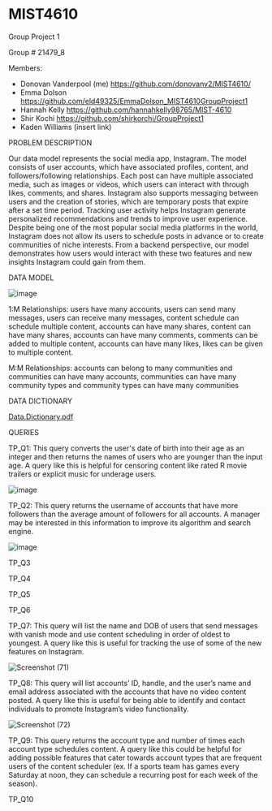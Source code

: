 # MIST4610
Group Project 1

Group # 21479_8

Members:
- Donovan Vanderpool (me) https://github.com/donovanv2/MIST4610/ 
- Emma Dolson https://github.com/eld49325/EmmaDolson_MIST4610GroupProject1
- Hannah Kelly https://github.com/hannahkelly98765/MIST-4610
- Shir Kochi https://github.com/shirkorchi/GroupProject1
- Kaden Williams (insert link)

PROBLEM DESCRIPTION

Our data model represents the social media app, Instagram. The model consists of user accounts, which have associated profiles, content, and followers/following relationships. Each post can have multiple associated media, such as images or videos, which users can interact with through likes, comments, and shares. Instagram also supports messaging between users and the creation of stories, which are temporary posts that expire after a set time period. Tracking user activity helps Instagram generate personalized recommendations and trends to improve user experience. Despite being one of the most popular social media platforms in the world, Instagram does not allow its users to schedule posts in advance or to create communities of niche interests. From a backend perspective, our model demonstrates how users would interact with these two features and new insights Instagram could gain from them.

DATA MODEL

![image](https://user-images.githubusercontent.com/129460719/228989935-6fdb6b22-255a-4931-9141-fa0d99884e57.png)

1:M Relationships: users have many accounts, users can send many messages, users can receive many messages, content schedule can schedule multiple content, accounts can have many shares, content can have many shares, accounts can have many comments, comments can be added to multiple content, accounts can have many likes, likes can be given to multiple content.

M:M Relationships: accounts can belong to many communities and communities can have many accounts, communities can have many community types and community types can have many communities

DATA DICTIONARY

[Data.Dictionary.pdf](https://github.com/donovanv2/MIST4610/files/11117019/Data.Dictionary.pdf)

QUERIES

TP_Q1: This query converts the user's date of birth into their age as an integer and then returns the names of users who are younger than the input age. A query like this is helpful for censoring content like rated R movie trailers or explicit music for underage users.

![image](https://user-images.githubusercontent.com/129460719/228990792-3ad14c81-598c-4521-b475-90ddb5a70072.png)


TP_Q2: This query returns the username of accounts that have more followers than the average amount of followers for all accounts. A manager may be interested in this information to improve its algorithm and search engine.

![image](https://user-images.githubusercontent.com/129460719/228990847-9a50728d-7a35-4141-bfb0-48994db87149.png)

TP_Q3

TP_Q4

TP_Q5

TP_Q6

TP_Q7: This query will list the name and DOB of users that send messages with vanish mode and use content scheduling in order of oldest to youngest. A query like this is useful for tracking the use of some of the new features on Instagram.

![Screenshot (71)](https://user-images.githubusercontent.com/129460719/228991572-ebef94b6-4637-4f4e-9e35-87513edb5a54.png)

TP_Q8: This query will list accounts’ ID, handle, and the user’s name and email address associated with the accounts that have no video content posted. A query like this is useful for being able to identify and contact individuals to promote Instagram’s video functionality.

![Screenshot (72)](https://user-images.githubusercontent.com/129460719/228991659-7a6e298b-14dd-4023-a343-6f4772a1fee3.png)

TP_Q9: This query returns the account type and number of times each account type schedules content. A query like this could be helpful for adding possible features that cater towards account types that are frequent users of the content scheduler (ex. If a sports team has games every Saturday at noon, they can schedule a recurring post for each week of the season).

TP_Q10


